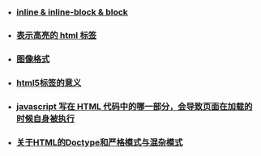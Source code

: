 - ### [inline & inline-block & block](NOTE.md#inline--&--inline-block--&--block) 
- ### [ 表示高亮的 html 标签 ](NOTE.md#表示高亮的--html--标签) 
- ### [ 图像格式 ](NOTE.md#图像格式) 
- ### [ html5标签的意义 ](NOTE.md#html5标签的意义) 
- ### [javascript 写在 HTML 代码中的哪一部分，会导致页面在加载的时候自身被执行](NOTE.md#javascript-写在-HTML-代码中的哪一部分，会导致页面在加载的时候自身被执行)
- ### [关于HTML的Doctype和严格模式与混杂模式](NOTE.md#Doctype)